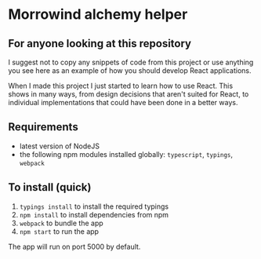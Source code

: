 # Morrowind alchemy helper

## For anyone looking at this repository

I suggest not to copy any snippets of code from this project or use anything you see here as an example of how you should develop React applications.

When I made this project I just started to learn how to use React. This shows in many ways, from design decisions that aren't suited for React, to individual implementations that could have been done in a better ways.

## Requirements
- latest version of NodeJS
- the following npm modules installed globally: ```typescript```, ```typings```, ```webpack```

## To install (quick)
1. ```typings install``` to install the required typings
1. ```npm install``` to install dependencies from npm
1. ```webpack``` to bundle the app
1. ```npm start``` to run the app

The app will run on port 5000 by default.
